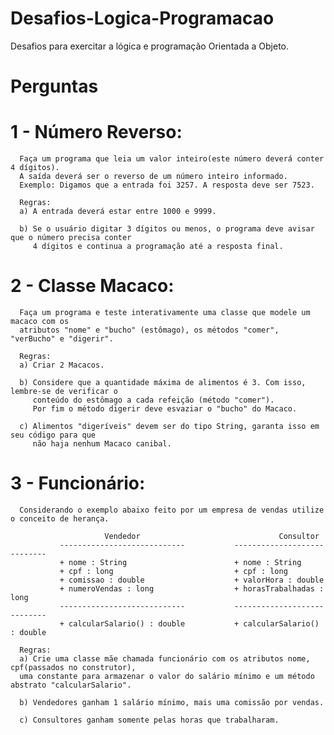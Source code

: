 # Desafios-Logica-Programacao

Desafios para exercitar a lógica e programação Orientada a Objeto.


# Perguntas
# 1 - Número Reverso:
      Faça um programa que leia um valor inteiro(este número deverá conter 4 dígitos). 
      A saída deverá ser o reverso de um número inteiro informado.
      Exemplo: Digamos que a entrada foi 3257. A resposta deve ser 7523.
      
      Regras:
      a) A entrada deverá estar entre 1000 e 9999.
      
      b) Se o usuário digitar 3 dígitos ou menos, o programa deve avisar que o número precisa conter
         4 dígitos e continua a programação até a resposta final.
      
# 2 - Classe Macaco:
      Faça um programa e teste interativamente uma classe que modele um macaco com os 
      atributos "nome" e "bucho" (estômago), os métodos "comer", "verBucho" e "digerir".
      
      Regras:
      a) Criar 2 Macacos.
      
      b) Considere que a quantidade máxima de alimentos é 3. Com isso, lembre-se de verificar o 
         conteúdo do estômago a cada refeição (método "comer").
         Por fim o método digerir deve esvaziar o "bucho" do Macaco.
         
      c) Alimentos "digeríveis" devem ser do tipo String, garanta isso em seu código para que 
         não haja nenhum Macaco canibal.
      
# 3 - Funcionário:
      Considerando o exemplo abaixo feito por um empresa de vendas utilize o conceito de herança.
      
                         Vendedor                               Consultor
               ----------------------------           ----------------------------
               + nome : String                        + nome : String
               + cpf : long                           + cpf : long
               + comissao : double                    + valorHora : double
               + numeroVendas : long                  + horasTrabalhadas : long
               ----------------------------           ----------------------------
               + calcularSalario() : double           + calcularSalario() : double
               
      Regras:
      a) Crie uma classe mãe chamada funcionário com os atributos nome, cpf(passados no construtor),
      uma constante para armazenar o valor do salário mínimo e um método abstrato "calcularSalario".
      
      b) Vendedores ganham 1 salário mínimo, mais uma comissão por vendas.
      
      c) Consultores ganham somente pelas horas que trabalharam.
      
      
